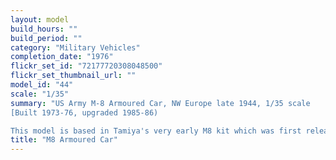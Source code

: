 ```yaml
---
layout: model
build_hours: ""
build_period: ""
category: "Military Vehicles"
completion_date: "1976"
flickr_set_id: "72177720308048500"
flickr_set_thumbnail_url: ""
model_id: "44"
scale: "1/35"
summary: "US Army M-8 Armoured Car, NW Europe late 1944, 1/35 scale
[Built 1973-76, upgraded 1985-86)

This model is based in Tamiya's very early M8 kit which was first released in 1966. It came with motorizing gear and coarse rubber wheels. It is one of the earliest relics in my collection. The rubber tyres perished in the early 80s so I made an RTV mould of one and cast resin replacements in the mid 80s. "
title: "M8 Armoured Car"
---
```



